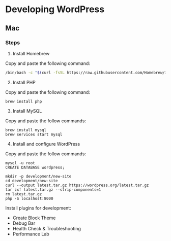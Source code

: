 # Developing WordPress

## Mac

### Steps
1. Install Homebrew

Copy and paste the following command:

```bash
/bin/bash -c "$(curl -fsSL https://raw.githubusercontent.com/Homebrew/install/HEAD/install.sh)"
```

2. Install PHP

Copy and paste the following command:

```
brew install php
```

3. Install MySQL

Copy and paste the follow commands:

```
brew install mysql
brew services start mysql
```

4. Install and configure WordPress

Copy and paste the follow commands:

```
mysql -u root
CREATE DATABASE wordpress;
```

```
mkdir -p development/new-site
cd development/new-site
curl --output latest.tar.gz https://wordpress.org/latest.tar.gz
tar zxf latest.tar.gz --strip-components=1
rm latest.tar.gz
php -S localhost:8000
```

Install plugins for development:

* Create Block Theme
* Debug Bar
* Health Check & Troubleshooting
* Performance Lab



